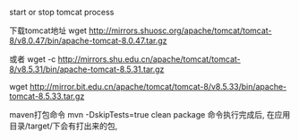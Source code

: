 start or stop tomcat process

下载tomcat地址
wget   http://mirrors.shuosc.org/apache/tomcat/tomcat-8/v8.0.47/bin/apache-tomcat-8.0.47.tar.gz

或者
wget -c http://mirrors.shu.edu.cn/apache/tomcat/tomcat-8/v8.5.31/bin/apache-tomcat-8.5.31.tar.gz

wget  http://mirror.bit.edu.cn/apache/tomcat/tomcat-8/v8.5.33/bin/apache-tomcat-8.5.33.tar.gz

maven打包命令
mvn -DskipTests=true clean package
命令执行完成后, 在应用目录/target/下会有打出来的包,



